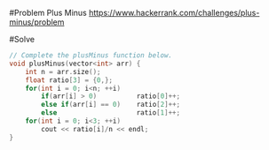 #Problem
Plus Minus
https://www.hackerrank.com/challenges/plus-minus/problem

#Solve
```c++
// Complete the plusMinus function below.
void plusMinus(vector<int> arr) {
    int n = arr.size();
    float ratio[3] = {0,};
    for(int i = 0; i<n; ++i)
        if(arr[i] > 0)          ratio[0]++;
        else if(arr[i] == 0)    ratio[2]++;
        else                    ratio[1]++;
    for(int i = 0; i<3; ++i)
        cout << ratio[i]/n << endl;  
}
```
